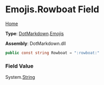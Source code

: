 # Emojis\.Rowboat Field

[Home](../../../README.md)

**Type**: [DotMarkdown](../../README.md)\.[Emojis](../README.md)

**Assembly**: DotMarkdown\.dll

```csharp
public const string Rowboat = ":rowboat:"
```

### Field Value

System\.[String](https://docs.microsoft.com/en-us/dotnet/api/system.string)